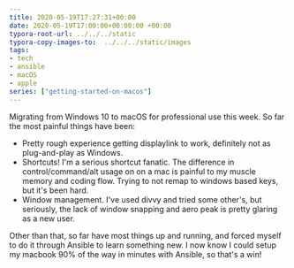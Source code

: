 ```yaml
---
title: 2020-05-19T17:27:31+00:00
date: 2020-05-19T17:00:00+00:00:00 +00:00
typora-root-url: ../../../static
typora-copy-images-to:  ../../../static/images
tags:
- tech
- ansible
- macOS
- apple
series: ["getting-started-on-macos"]
---
```

Migrating from Windows 10 to macOS for professional use this week. So far the most painful things have been:

* Pretty rough experience getting displaylink to work, definitely not as plug-and-play as Windows.
* Shortcuts! I'm a serious shortcut fanatic. The difference in control/command/alt usage on on a mac is painful to my muscle memory and coding flow. Trying to not remap to windows based keys, but it's been hard.
* Window management. I've used divvy and tried some other's, but seriously, the lack of window snapping and aero peak is pretty glaring as a new user.

Other than that, so far have most things up and running, and forced myself to do it through Ansible to learn something new. I now know I could setup my macbook 90% of the way in minutes with Ansible, so that's a win!
